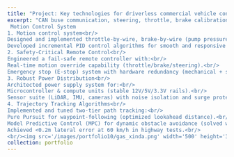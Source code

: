 ```yaml
---
title: "Project: Key technologies for driverless commercial vehicle control systems"
excerpt: "CAN buse communication, steering, throttle, brake calibration of autonomous gas vehicle:<br/>
 Motion Control System
1. Motion control system<br/>
Designed and implemented throttle-by-wire, brake-by-wire (pump pressure control), and steer-by-wire systems for precise vehicle actuation.<br/>
Developed incremental PID control algorithms for smooth and responsive dynamic adjustments.<br/>
2. Safety-Critical Remote Control<br/>
Engineered a fail-safe remote controller with:<br/>
Real-time motion override capability (throttle/brake/steering).<br/>
Emergency stop (E-stop) system with hardware redundancy (mechanical + software triggers).<br/>
3. Robust Power Distribution<br/>
Architected power supply system for:<br/>
Microcontroller & compute units (stable 12V/5V/3.3V rails).<br/>
Sensor suite (LiDAR, IMU, cameras) with noise isolation and surge protection.<br/>
4. Trajectory Tracking Algorithms<br/>
Implemented and tuned two-tier path tracking:<br/>
Pure Pursuit for waypoint-following (optimized lookahead distance).<br/>
Model Predictive Control (MPC) for dynamic obstacle avoidance (solved with OSQP).<br/>
Achieved <0.2m lateral error at 60 km/h in highway tests.<br/>
<br/><img src='/images/portfolio10/gas_xinda.png' width='500' height='300'>"
collection: portfolio
---
```



